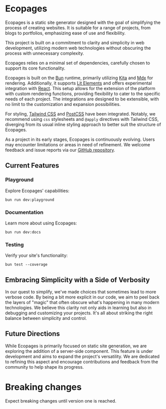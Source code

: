 # Ecopages

Ecopages is a static site generator designed with the goal of simplifying the process of creating websites. It is suitable for a range of projects, from blogs to portfolios, emphasizing ease of use and flexibility.

This project is built on a commitment to clarity and simplicity in web development, utilizing modern web technologies without obscuring the process with unnecessary complexity.

Ecopages relies on a minimal set of dependencies, carefully chosen to support its core functionality.

Ecopages is built on the [Bun](https://bun.sh/) runtime, primarily utilizing [Kita](https://kita.js.org/) and [Mdx](https://mdxjs.com/) for rendering. Additionally, it supports [Lit Elements](https://lit.dev/) and offers experimental integration with [React](https://react.dev/). This setup allows for the extension of the platform with custom rendering functions, providing flexibility to cater to the specific needs of each project. The integrations are designed to be extensible, with no limit to the customization and expansion possibilities.

For styling, [Tailwind CSS](https://tailwindcss.com/) and [PostCSS](https://postcss.org/) have been integrated. Notably, we recommend using `css` stylesheets and `@apply` directives with Tailwind CSS, diverging from its usual inline styling approach to better suit the structure of Ecopages.

As a project in its early stages, Ecopages is continuously evolving. Users may encounter limitations or areas in need of refinement. We welcome feedback and issue reports via our [GitHub repository](https://github.com/ecopages/ecopages).

## Current Features

### Playground

Explore Ecopages' capabilities:

`bun run dev:playground`

### Documentation

Learn more about using Ecopages:

`bun run dev:docs`

### Testing

Verify your site's functionality:

`bun test --coverage`

## Embracing Simplicity with a Side of Verbosity

In our quest to simplify, we've made choices that sometimes lead to more verbose code. By being a bit more explicit in our code, we aim to peel back the layers of "magic" that often obscure what's happening in many modern technologies. We believe this clarity not only aids in learning but also in debugging and customizing your projects. It's all about striking the right balance between simplicity and control.

## Future Directions

While Ecopages is primarily focused on static site generation, we are exploring the addition of a server-side component. This feature is under development and aims to expand the project's versatility. We are dedicated to refining this aspect and encourage contributions and feedback from the community to help shape its progress.

# Breaking changes

Expect breaking changes until version one is reached.
